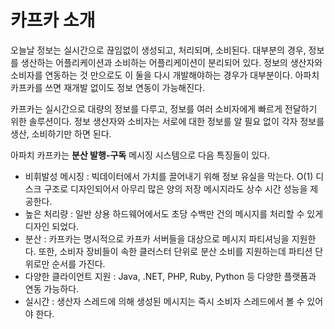 # 카프카 소개  

오늘날 정보는 실시간으로 끊임없이 생성되고, 처리되며, 소비된다. 대부분의 경우, 정보를 생산하는 어플리케이션과 소비하는 어플리케이션이 분리되어 있다. 정보의 생산자와 소비자를 연동하는 것 만으로도 이 둘을 다시 개발해야하는 경우가 대부분이다. 아파치 카프카를 쓰면 재개발 없이도 정보 연동이 가능해진다.  

카프카는 실시간으로 대량의 정보를 다루고, 정보를 여러 소비자에게 빠르게 전달하기 위한 솔루션이다. 정보 생산자와 소비자는 서로에 대한 정보를 알 필요 없이 각자 정보를 생산, 소비하기만 하면 된다.  

아파치 카프카는 **분산 발행-구독** 메시징 시스템으로 다음 특징들이 있다.  
- 비휘발성 메시징 : 빅데이터에서 가치를 끌어내기 위해 정보 유실을 막는다. O(1) 디스크 구조로 디자인되어서 아무리 많은 양의 저장 메시지라도 상수 시간 성능을 제공한다.
- 높은 처리량 : 일반 상용 하드웨어에서도 초당 수백만 건의 메시지를 처리할 수 있게 디자인 되었다.
- 분산 : 카프카는 명시적으로 카프카 서버들을 대상으로 메시지 파티셔닝을 지원한다. 또한, 소비자 장비들이 속한 클러스터 단위로 분산 소비를 지원하는데 파티션 단위로만 순서를 가진다.
- 다양한 클라이언트 지원 : Java, .NET, PHP, Ruby, Python 등 다양한 플랫폼과 연동 가능하다.
- 실시간 : 생산자 스레드에 의해 생성된 메시지는 즉시 소비자 스레드에서 볼 수 있어야 한다.

